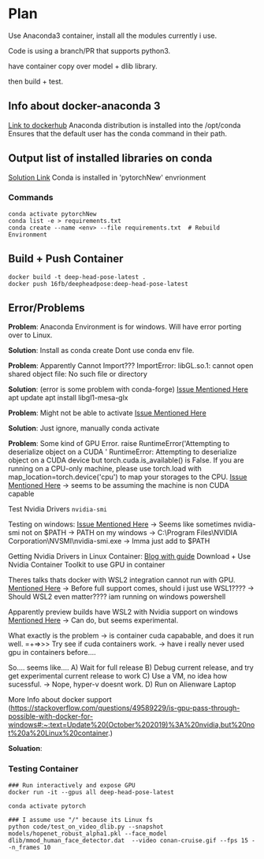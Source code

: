 # Plan
Use Anaconda3 container, install all the modules currently i use.

Code is using a branch/PR that supports python3.

have container copy over model + dlib library.

then build + test.


## Info about docker-anaconda 3
[Link to dockerhub](https://hub.docker.com/r/continuumio/anaconda3)
Anaconda distribution is installed into the /opt/conda
Ensures that the default user has the conda command in their path.

## Output list of installed libraries on conda
[Solution Link](https://stackoverflow.com/questions/50777849/from-conda-create-requirements-txt-for-pip3)
Conda is installed in 'pytorchNew' envrionment

### Commands
```
conda activate pytorchNew
conda list -e > requirements.txt
conda create --name <env> --file requirements.txt  # Rebuild Environment

```

## Build + Push Container
```
docker build -t deep-head-pose-latest .
docker push 16fb/deepheadpose:deep-head-pose-latest
```

## Error/Problems
**Problem**: Anaconda Environment is for windows.
Will have error porting over to Linux.

**Solution**: Install as conda create <stuff>
Dont use conda env file.

**Problem**: Apparently Cannot Import???
ImportError: libGL.so.1: cannot open shared object file: No such file or directory

**Solution**: (error is some problem with conda-forge) 
[Issue Mentioned Here](https://github.com/conda-forge/pygridgen-feedstock/issues/10)
apt update
apt install libgl1-mesa-glx

**Problem**: Might not be able to activate
[Issue Mentioned Here](https://pythonspeed.com/articles/activate-conda-dockerfile/)

**Solution**:
Just ignore, manually conda activate

**Problem**: Some kind of GPU Error.
raise RuntimeError('Attempting to deserialize object on a CUDA '
RuntimeError: Attempting to deserialize object on a CUDA device but torch.cuda.is_available() is False. If you are running on a CPU-only machine, please use torch.load with map_location=torch.device('cpu') to map your storages to the CPU.
[Issue Mentioned Here](https://stackoverflow.com/questions/56369030/runtimeerror-attempting-to-deserialize-object-on-a-cuda-device)
-> seems to be assuming the machine is non CUDA capable

Test Nvidia Drivers
`nvidia-smi`

Testing on windows:
[Issue Mentioned Here](https://stackoverflow.com/questions/57100015/how-do-i-run-nvidia-smi-on-windows)
-> Seems like sometimes nvidia-smi not on $PATH
-> PATH on my windows 
-> C:\Program Files\NVIDIA Corporation\NVSMI\nvidia-smi.exe
-> Imma just add to $PATH

Getting Nvidia Drivers in Linux Container:
[Blog with guide](https://towardsdatascience.com/how-to-properly-use-the-gpu-within-a-docker-container-4c699c78c6d1)
Download + Use Nvidia Container Toolkit to use GPU in container

Theres talks thats docker with WSL2 integration cannot run with GPU.
[Mentioned Here](https://github.com/docker/for-win/issues/7581)
-> Before full support comes, should i just use WSL1????
-> Should WSL2 even matter???? iam running on windows powershell

Apparently preview builds have WSL2 with Nvidia support on windows
[Mentioned Here](https://www.docker.com/blog/wsl-2-gpu-support-is-here/)
-> Can do, but seems experimental.

What exactly is the problem
-> is container cuda capabable, and does it run well.   =+=>>> Try see if cuda containers work.
-> have i really never used gpu in containers before....

So.... seems like....
A) Wait for full release
B) Debug current release, and try get experimental current release to work
C) Use a VM, no idea how sucessful. -> Nope, hyper-v doesnt work.
D) Run on Alienware Laptop

More Info about docker support
(https://stackoverflow.com/questions/49589229/is-gpu-pass-through-possible-with-docker-for-windows#:~:text=Update%20(October%202019)%3A%20nvidia,but%20not%20a%20Linux%20container.)

**Soluation**:
### Testing Container
```
### Run interactively and expose GPU
docker run -it --gpus all deep-head-pose-latest

conda activate pytorch

### I assume use "/" because its Linux fs
python code/test_on_video_dlib.py --snapshot models/hopenet_robust_alpha1.pkl --face_model dlib/mmod_human_face_detector.dat  --video conan-cruise.gif --fps 15 --n_frames 10

```